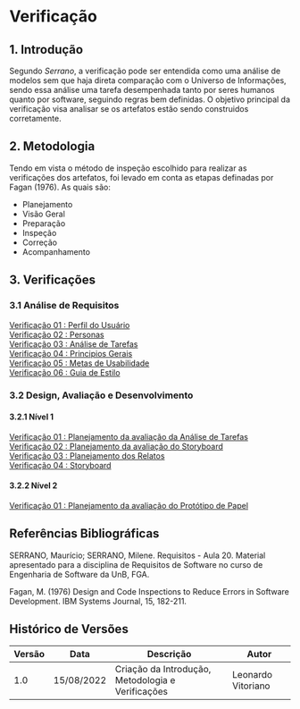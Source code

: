 # Verificação

## 1. Introdução

Segundo *Serrano*, a verificação pode ser entendida como uma análise de modelos sem que haja direta comparação com o Universo de Informações, sendo essa análise uma tarefa desempenhada tanto por seres humanos quanto por software, seguindo regras bem definidas. O objetivo principal da verificação visa analisar se os artefatos estão sendo construidos corretamente.

## 2. Metodologia

Tendo em vista o método de inspeção escolhido para realizar as verificações dos artefatos,
foi levado em conta as etapas definadas por Fagan (1976). As quais são:

- Planejamento
- Visão Geral
- Preparação
- Inspeção 
- Correção
- Acompanhamento

## 3. Verificações


### 3.1 Análise de Requisitos

[Verificação 01 : Perfil do Usuário](analise/verificacoes/)<br>
[Verificação 02 : Personas](analise/verificacoes/)<br>
[Verificação 03 : Análise de Tarefas](analise/verificacoes/)<br>
[Verificação 04 : Principios Gerais](analise/verificacoes/)<br>
[Verificação 05 : Metas de Usabilidade](analise/verificacoes/)<br>
[Verificação 06 : Guia de Estilo](analise/verificacoes/)<br>


### 3.2 Design, Avaliação e Desenvolvimento

#### 3.2.1 Nível 1

[Verificação 01 : Planejamento da avaliação da Análise de Tarefas](analise/verificacoes/)<br>
[Verificação 02 : Planejamento da avaliação do Storyboard](analise/verificacoes/)<br>
[Verificação 03 : Planejamento dos Relatos](analise/verificacoes/)<br>
[Verificação 04 : Storyboard](analise/verificacoes/)<br>

#### 3.2.2 Nível 2

[Verificação 01 : Planejamento da avaliação do Protótipo de Papel](analise/verificacoes/)<br>

## Referências Bibliográficas

SERRANO, Maurício; SERRANO, Milene. Requisitos - Aula 20. Material apresentado para a disciplina de Requisitos de Software no curso de Engenharia de Software da UnB, FGA.

Fagan, M. (1976) Design and Code Inspections to Reduce Errors in Software Development. IBM Systems Journal, 15, 182-211.

## Histórico de Versões

| Versão | Data       | Descrição         | Autor              |
| ------ | ---------- | ----------------- | ------------------ |
| 1.0    | 15/08/2022 | Criação da Introdução, Metodologia e Verificações | Leonardo Vitoriano |